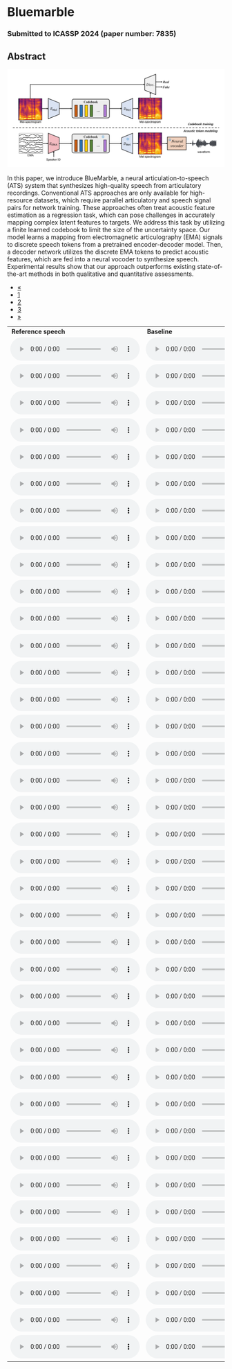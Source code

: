 # Bluemarble

### Submitted to ICASSP 2024 (paper number: 7835)

## Abstract

<img src='architecture.png'>

In this paper, we introduce BlueMarble, a neural articulation-to-speech (ATS) system that synthesizes high-quality speech from articulatory recordings. Conventional ATS approaches are only available for high-resource datasets, which require parallel articulatory and speech signal pairs for network training. These approaches often treat acoustic feature estimation as a regression task, which can pose challenges in accurately mapping complex latent features to targets. We address this task by utilizing a finite learned codebook to limit the size of the uncertainty space.  Our model learns a mapping from electromagnetic articulography (EMA) signals to discrete speech tokens from a pretrained encoder-decoder model. Then, a decoder network utilizes the discrete EMA tokens to predict acoustic features, which are fed into a neural vocoder to synthesize speech. Experimental results show that our approach outperforms existing state-of-the-art methods in both qualitative and quantitative assessments. 

 <div class="container mt-5">
	 <div class="row">
		 <div class="col-md-8">
			<table style="width: auto; table-layout: fixed; word-wrap: normal;" borded="1" border-collapse="collapse">
			<tr>
			  <td style="column-width: 600px; padding-left: 10px; padding-right: 10px"><strong>Reference speech</strong></td>
				<td style="column-width: 600px; padding-left: 10px; padding-right: 10px"><strong>Baseline</strong></td>
				<td style="column-width: 600px; padding-left: 10px; padding-right: 10px"><strong>Bluemarble (Ours)</strong></td>
			</tr>
			<tr>
			  <td><audio controls><source src='./demo_sample/F01_B02_S60_R02_N_target.wav'></audio></td>
			  <td><audio controls><source src='./demo_sample/F01_B02_S60_R02_N.wav'></audio></td>
			  <td><audio controls><source src='./demo_sample/F01_B02_S60_R02_N_recon.wav'></audio></td>
			</tr>
			<tr>
			  <td><audio controls><source src='./demo_sample/F01_B04_S54_R01_N_target.wav'></audio></td>
			  <td><audio controls><source src='./demo_sample/F01_B04_S54_R01_N.wav'></audio></td>
			  <td><audio controls><source src='./demo_sample/F01_B04_S54_R01_N_recon.wav'></audio></td>
			</tr>
			<tr>
			  <td><audio controls><source src='./demo_sample/F01_B05_S22_R01_F_target.wav'></audio></td>
			  <td><audio controls><source src='./demo_sample/F01_B05_S22_R01_F.wav'></audio></td>
			  <td><audio controls><source src='./demo_sample/F01_B05_S22_R01_F_recon.wav'></audio></td>
			</tr>
			<tr>
			  <td><audio controls><source src='./demo_sample/F01_B05_S29_R02_N_target.wav'></audio></td>
			  <td><audio controls><source src='./demo_sample/F01_B05_S29_R02_N.wav'></audio></td>
			  <td><audio controls><source src='./demo_sample/F01_B05_S29_R02_N_recon.wav'></audio></td>
			</tr>
			<tr>
			  <td><audio controls><source src='./demo_sample/F01_B05_S54_R01_N_target.wav'></audio></td>
			  <td><audio controls><source src='./demo_sample/F01_B05_S54_R01_N.wav'></audio></td>
			  <td><audio controls><source src='./demo_sample/F01_B05_S54_R01_N_recon.wav'></audio></td>
			</tr>
			<tr>
			  <td><audio controls><source src='./demo_sample/F01_B06_S34_R01_N_target.wav'></audio></td>
			  <td><audio controls><source src='./demo_sample/F01_B06_S34_R01_N.wav'></audio></td>
			  <td><audio controls><source src='./demo_sample/F01_B06_S34_R01_N_recon.wav'></audio></td>
			</tr>
			<tr>
			  <td><audio controls><source src='./demo_sample/F02_B02_S13_R02_N_target.wav'></audio></td>
			  <td><audio controls><source src='./demo_sample/F02_B02_S13_R02_N.wav'></audio></td>
			  <td><audio controls><source src='./demo_sample/F02_B02_S13_R02_N_recon.wav'></audio></td>
			</tr>
			<tr>
			  <td><audio controls><source src='./demo_sample/F02_B02_S24_R01_F_target.wav'></audio></td>
			  <td><audio controls><source src='./demo_sample/F02_B02_S24_R01_F.wav'></audio></td>
			  <td><audio controls><source src='./demo_sample/F02_B02_S24_R01_F_recon.wav'></audio></td>
			</tr>
			<tr>
			  <td><audio controls><source src='./demo_sample/F02_B04_S48_R01_N_target.wav'></audio></td>
			  <td><audio controls><source src='./demo_sample/F02_B04_S48_R01_N.wav'></audio></td>
			  <td><audio controls><source src='./demo_sample/F02_B04_S48_R01_N_recon.wav'></audio></td>
			</tr>
			<tr>
			  <td><audio controls><source src='./demo_sample/F02_B05_S49_R01_N_target.wav'></audio></td>
			  <td><audio controls><source src='./demo_sample/F02_B05_S49_R01_N.wav'></audio></td>
			  <td><audio controls><source src='./demo_sample/F02_B05_S49_R01_N_recon.wav'></audio></td>
			</tr>
			<tr>
			  <td><audio controls><source src='./demo_sample/F02_B06_S17_R01_F_target.wav'></audio></td>
			  <td><audio controls><source src='./demo_sample/F02_B06_S17_R01_F.wav'></audio></td>
			  <td><audio controls><source src='./demo_sample/F02_B06_S17_R01_F_recon.wav'></audio></td>
			</tr>
			<tr>
			  <td><audio controls><source src='./demo_sample/F02_B06_S26_R01_F_target.wav'></audio></td>
			  <td><audio controls><source src='./demo_sample/F02_B06_S26_R01_F.wav'></audio></td>
			  <td><audio controls><source src='./demo_sample/F02_B06_S26_R01_F_recon.wav'></audio></td>
			</tr>
			<tr>
			  <td><audio controls><source src='./demo_sample/F03_B01_S10_R02_N_target.wav'></audio></td>
			  <td><audio controls><source src='./demo_sample/F03_B01_S10_R02_N.wav'></audio></td>
			  <td><audio controls><source src='./demo_sample/F03_B01_S10_R02_N_recon.wav'></audio></td>
			</tr>
			<tr>
			  <td><audio controls><source src='./demo_sample/F03_B02_S02_R01_N_target.wav'></audio></td>
			  <td><audio controls><source src='./demo_sample/F03_B02_S02_R01_N.wav'></audio></td>
			  <td><audio controls><source src='./demo_sample/F03_B02_S02_R01_N_recon.wav'></audio></td>
			</tr>
			<tr>
			  <td><audio controls><source src='./demo_sample/F03_B02_S35_R01_F_target.wav'></audio></td>
			  <td><audio controls><source src='./demo_sample/F03_B02_S35_R01_F.wav'></audio></td>
			  <td><audio controls><source src='./demo_sample/F03_B02_S35_R01_F_recon.wav'></audio></td>
			</tr>
			<tr>
			  <td><audio controls><source src='./demo_sample/F04_B01_S26_R01_F_target.wav'></audio></td>
			  <td><audio controls><source src='./demo_sample/F04_B01_S26_R01_F.wav'></audio></td>
			  <td><audio controls><source src='./demo_sample/F04_B01_S26_R01_F_recon.wav'></audio></td>
			</tr>
			<tr>
			  <td><audio controls><source src='./demo_sample/F04_B02_S14_R01_F_target.wav'></audio></td>
			  <td><audio controls><source src='./demo_sample/F04_B02_S14_R01_F.wav'></audio></td>
			  <td><audio controls><source src='./demo_sample/F04_B02_S14_R01_F_recon.wav'></audio></td>
			</tr>
			<tr>
			  <td><audio controls><source src='./demo_sample/F04_B05_S12_R01_F_target.wav'></audio></td>
			  <td><audio controls><source src='./demo_sample/F04_B05_S12_R01_F.wav'></audio></td>
			  <td><audio controls><source src='./demo_sample/F04_B05_S12_R01_F_recon.wav'></audio></td>
			</tr>
			<tr>
			  <td><audio controls><source src='./demo_sample/F04_B05_S15_R01_F_target.wav'></audio></td>
			  <td><audio controls><source src='./demo_sample/F04_B05_S15_R01_F.wav'></audio></td>
			  <td><audio controls><source src='./demo_sample/F04_B05_S15_R01_F_recon.wav'></audio></td>
			</tr>
			<tr>
			  <td><audio controls><source src='./demo_sample/F04_B06_S13_R01_N_target.wav'></audio></td>
			  <td><audio controls><source src='./demo_sample/F04_B06_S13_R01_N.wav'></audio></td>
			  <td><audio controls><source src='./demo_sample/F04_B06_S13_R01_N_recon.wav'></audio></td>
			</tr>
			<tr>
			  <td><audio controls><source src='./demo_sample/F04_B07_S60_R01_N_target.wav'></audio></td>
			  <td><audio controls><source src='./demo_sample/F04_B07_S60_R01_N.wav'></audio></td>
			  <td><audio controls><source src='./demo_sample/F04_B07_S60_R01_N_recon.wav'></audio></td>
			</tr>
			<tr>
			  <td><audio controls><source src='./demo_sample/M01_B01_S43_R01_N_target.wav'></audio></td>
			  <td><audio controls><source src='./demo_sample/M01_B01_S43_R01_N.wav'></audio></td>
			  <td><audio controls><source src='./demo_sample/M01_B01_S43_R01_N_recon.wav'></audio></td>
			</tr>
			<tr>
			  <td><audio controls><source src='./demo_sample/M01_B02_S51_R01_F_target.wav'></audio></td>
			  <td><audio controls><source src='./demo_sample/M01_B02_S51_R01_F.wav'></audio></td>
			  <td><audio controls><source src='./demo_sample/M01_B02_S51_R01_F_recon.wav'></audio></td>
			</tr>
			<tr>
			  <td><audio controls><source src='./demo_sample/M01_B05_S08_R01_N_target.wav'></audio></td>
			  <td><audio controls><source src='./demo_sample/M01_B05_S08_R01_N.wav'></audio></td>
			  <td><audio controls><source src='./demo_sample/M01_B05_S08_R01_N_recon.wav'></audio></td>
			</tr>
			<tr>
			  <td><audio controls><source src='./demo_sample/M01_B05_S09_R01_N_target.wav'></audio></td>
			  <td><audio controls><source src='./demo_sample/M01_B05_S09_R01_N.wav'></audio></td>
			  <td><audio controls><source src='./demo_sample/M01_B05_S09_R01_N_recon.wav'></audio></td>
			</tr>
			<tr>
			  <td><audio controls><source src='./demo_sample/M02_B01_S44_R02_N_target.wav'></audio></td>
			  <td><audio controls><source src='./demo_sample/M02_B01_S44_R02_N.wav'></audio></td>
			  <td><audio controls><source src='./demo_sample/M02_B01_S44_R02_N_recon.wav'></audio></td>
			</tr>
			<tr>
			  <td><audio controls><source src='./demo_sample/M02_B01_S51_R01_N_target.wav'></audio></td>
			  <td><audio controls><source src='./demo_sample/M02_B01_S51_R01_N.wav'></audio></td>
			  <td><audio controls><source src='./demo_sample/M02_B01_S51_R01_N_recon.wav'></audio></td>
			</tr>
			<tr>
			  <td><audio controls><source src='./demo_sample/M02_B01_S52_R02_N_target.wav'></audio></td>
			  <td><audio controls><source src='./demo_sample/M02_B01_S52_R02_N.wav'></audio></td>
			  <td><audio controls><source src='./demo_sample/M02_B01_S52_R02_N_recon.wav'></audio></td>
			</tr>
			<tr>
			  <td><audio controls><source src='./demo_sample/M02_B02_S51_R02_N_target.wav'></audio></td>
			  <td><audio controls><source src='./demo_sample/M02_B02_S51_R02_N.wav'></audio></td>
			  <td><audio controls><source src='./demo_sample/M02_B02_S51_R02_N_recon.wav'></audio></td>
			</tr>
			<tr>
			  <td><audio controls><source src='./demo_sample/M02_B05_S02_R01_N_target.wav'></audio></td>
			  <td><audio controls><source src='./demo_sample/M02_B05_S02_R01_N.wav'></audio></td>
			  <td><audio controls><source src='./demo_sample/M02_B05_S02_R01_N_recon.wav'></audio></td>
			</tr>
			<tr>
			  <td><audio controls><source src='./demo_sample/M02_B05_S37_R01_N_target.wav'></audio></td>
			  <td><audio controls><source src='./demo_sample/M02_B05_S37_R01_N.wav'></audio></td>
			  <td><audio controls><source src='./demo_sample/M02_B05_S37_R01_N_recon.wav'></audio></td>
			</tr>
			<tr>
			  <td><audio controls><source src='./demo_sample/M03_B01_S16_R02_N_target.wav'></audio></td>
			  <td><audio controls><source src='./demo_sample/M03_B01_S16_R02_N.wav'></audio></td>
			  <td><audio controls><source src='./demo_sample/M03_B01_S16_R02_N_recon.wav'></audio></td>
			</tr>
			<tr>
			  <td><audio controls><source src='./demo_sample/M03_B03_S24_R01_F_target.wav'></audio></td>
			  <td><audio controls><source src='./demo_sample/M03_B03_S24_R01_F.wav'></audio></td>
			  <td><audio controls><source src='./demo_sample/M03_B03_S24_R01_F_recon.wav'></audio></td>
			</tr>
			<tr>
			  <td><audio controls><source src='./demo_sample/M03_B03_S38_R01_N_target.wav'></audio></td>
			  <td><audio controls><source src='./demo_sample/M03_B03_S38_R01_N.wav'></audio></td>
			  <td><audio controls><source src='./demo_sample/M03_B03_S38_R01_N_recon.wav'></audio></td>
			</tr>
			<tr>
			  <td><audio controls><source src='./demo_sample/M03_B04_S57_R01_N_target.wav'></audio></td>
			  <td><audio controls><source src='./demo_sample/M03_B04_S57_R01_N.wav'></audio></td>
			  <td><audio controls><source src='./demo_sample/M03_B04_S57_R01_N_recon.wav'></audio></td>
			</tr>
			<tr>
			  <td><audio controls><source src='./demo_sample/M04_B01_S53_R01_N_target.wav'></audio></td>
			  <td><audio controls><source src='./demo_sample/M04_B01_S53_R01_N.wav'></audio></td>
			  <td><audio controls><source src='./demo_sample/M04_B01_S53_R01_N_recon.wav'></audio></td>
			</tr>
			<tr>
			  <td><audio controls><source src='./demo_sample/M04_B05_S06_R01_N_target.wav'></audio></td>
			  <td><audio controls><source src='./demo_sample/M04_B05_S06_R01_N.wav'></audio></td>
			  <td><audio controls><source src='./demo_sample/M04_B05_S06_R01_N_recon.wav'></audio></td>
			</tr>
			<tr>
			  <td><audio controls><source src='./demo_sample/M04_B05_S39_R01_N_target.wav'></audio></td>
			  <td><audio controls><source src='./demo_sample/M04_B05_S39_R01_N.wav'></audio></td>
			  <td><audio controls><source src='./demo_sample/M04_B05_S39_R01_N_recon.wav'></audio></td>
			</tr>
			<nav aria-label="Page navigation example">
			  <ul class="pagination">
			    <li class="page-item">
			      <a class="page-link" href="#" aria-label="Previous">
			        <span aria-hidden="true">&laquo;</span>
			      </a>
			    </li>
			    <li class="page-item"><a class="page-link" href="#">1</a></li>
			    <li class="page-item"><a class="page-link" href="#">2</a></li>
			    <li class="page-item"><a class="page-link" href="#">3</a></li>
			    <li class="page-item">
			      <a class="page-link" href="#" aria-label="Next">
			        <span aria-hidden="true">&raquo;</span>
			      </a>
			    </li>
			  </ul>
			</nav>
   		</div>
     		<div class="col-md-4">
       		</div>
	 </div>
  </div>
